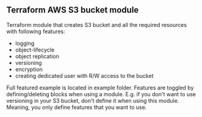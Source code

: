 ## Terraform AWS S3 bucket module

Terraform module that creates S3 bucket and all the required resources with following features:

  * logging
  * object-lifecycle
  * object replication
  * versioning
  * encryption
  * creating dedicated user with R/W access to the bucket

Full featured example is located in example folder. Features are toggled by defining/deleting blocks when using a module. E.g. if you don't want to use versioning in your S3 bucket, don't define it when using this module. Meaning, you only define features that you want to use.